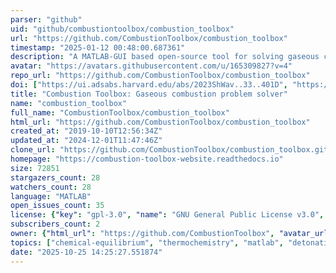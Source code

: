 ```yaml
---
parser: "github"
uid: "github/combustiontoolbox/combustion_toolbox"
url: "https://github.com/CombustionToolbox/combustion_toolbox"
timestamp: "2025-01-12 00:48:00.687361"
description: "A MATLAB-GUI based open-source tool for solving gaseous combustion problems"
avatar: "https://avatars.githubusercontent.com/u/165309827?v=4"
repo_url: "https://github.com/CombustionToolbox/combustion_toolbox"
doi: ["https://ui.adsabs.harvard.edu/abs/2023ShWav..33..401D", "https://ui.adsabs.harvard.edu/abs/2024arXiv240915086C", "https://ui.adsabs.harvard.edu/abs/2024ascl.soft12020C/abstract"]
title: "Combustion Toolbox: Gaseous combustion problem solver"
name: "combustion_toolbox"
full_name: "CombustionToolbox/combustion_toolbox"
html_url: "https://github.com/CombustionToolbox/combustion_toolbox"
created_at: "2019-10-10T12:56:34Z"
updated_at: "2024-12-01T11:47:46Z"
clone_url: "https://github.com/CombustionToolbox/combustion_toolbox.git"
homepage: "https://combustion-toolbox-website.readthedocs.io"
size: 72851
stargazers_count: 28
watchers_count: 28
language: "MATLAB"
open_issues_count: 35
license: {"key": "gpl-3.0", "name": "GNU General Public License v3.0", "spdx_id": "GPL-3.0", "url": "https://api.github.com/licenses/gpl-3.0", "node_id": "MDc6TGljZW5zZTk="}
subscribers_count: 2
owner: {"html_url": "https://github.com/CombustionToolbox", "avatar_url": "https://avatars.githubusercontent.com/u/165309827?v=4", "login": "CombustionToolbox", "type": "Organization"}
topics: ["chemical-equilibrium", "thermochemistry", "matlab", "detonation", "app", "open-source", "shock-waves", "toolbox", "windows", "linux", "macos", "hypersonics", "ionization", "rocket", "dissociation", "thermochemical-code", "combustion", "combustion-toolbox"]
date: "2025-10-25 14:25:27.551874"
---
```

